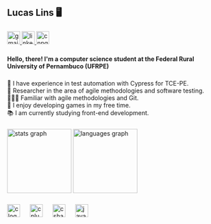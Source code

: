 <h2 align="left">Lucas Lins 🖥️</h2>

###

<div align="left">
  <a href="lucaslins.link@gmail.com" target="_blank">
    <img src="https://img.shields.io/static/v1?message=Gmail&logo=gmail&label=&color=D14836&logoColor=white&labelColor=&style=for-the-badge&link=mailto:lucaslins.link@gmail.com" height="30" alt="gmail logo"  />
  </a>
  <a href="linkedin.com/in/lucas-linspereira/" target="_blank">
    <img src="https://img.shields.io/static/v1?message=LinkedIn&logo=linkedin&label=&color=0077B5&logoColor=white&labelColor=&style=for-the-badge&link=https://www.linkedin.com/in/lucas-linspereira/" height="30" alt="linkedin logo"  />
  </a>
  <a href="http://lattes.cnpq.br/2826527629990948" target="_blank">
    <img src="https://img.shields.io/badge/-CNPq%20Lattes-green?style=flat-square&labelColor=green&color=green&link=http://lattes.cnpq.br/2826527629990948" height="30" alt="cnpq logo"  />
  </a>
</div>

###

<h4 align="left">Hello, there! I'm a computer science student at the Federal Rural University of Pernambuco (UFRPE)</h4>

###

<p align="left">🤖 I have experience in test automation with Cypress for TCE-PE.<br>🔎 Researcher in the area of agile methodologies and software testing.<br>👨🏻‍💻 Familiar with agile methodologies and Git.<br>👾 I enjoy developing games in my free time.<br>📚 I am currently studying front-end development.</p>

###

<div align="left">
  <img src="https://github-readme-stats.vercel.app/api?username=lucas-lins&hide_title=true&hide_rank=true&show_icons=true&include_all_commits=true&count_private=true&disable_animations=false&theme=dracula&locale=en&hide_border=false" height="150" alt="stats graph"  />
  <img src="https://github-readme-stats.vercel.app/api/top-langs?username=lucas-lins&locale=en&hide_title=false&layout=compact&card_width=320&langs_count=10&theme=dracula&hide_border=false" height="150" alt="languages graph"  />
</div>

###

<div align="left">
  <img src="https://cdn.jsdelivr.net/gh/devicons/devicon/icons/c/c-original.svg" height="30" alt="c logo"  />
  <img width="15" />
  <img src="https://cdn.jsdelivr.net/gh/devicons/devicon/icons/cplusplus/cplusplus-original.svg" height="30" alt="cplusplus logo"  />
  <img width="15" />
  <img src="https://cdn.jsdelivr.net/gh/devicons/devicon/icons/csharp/csharp-original.svg" height="30" alt="csharp logo"  />
  <img width="15" />
  <img src="https://cdn.jsdelivr.net/gh/devicons/devicon/icons/javascript/javascript-original.svg" height="30" alt="javascript logo"  />
</div>

###

###

